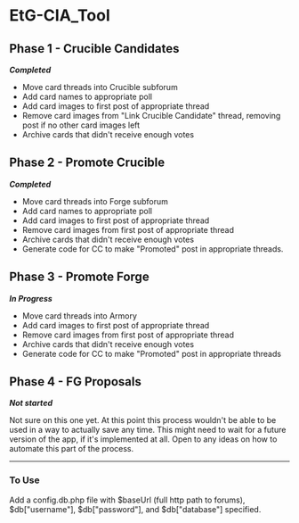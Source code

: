 # EtG-CIA_Tool

## Phase 1 - Crucible Candidates 
**_Completed_**

* Move card threads into Crucible subforum
* Add card names to appropriate poll
* Add card images to first post of appropriate thread
* Remove card images from "Link Crucible Candidate" thread, removing post if no other card images left
* Archive cards that didn't receive enough votes

## Phase 2 - Promote Crucible 
**_Completed_**

* Move card threads into Forge subforum
* Add card names to appropriate poll
* Add card images to first post of appropriate thread
* Remove card images from first post of appropriate thread
* Archive cards that didn't receive enough votes
* Generate code for CC to make "Promoted" post in appropriate threads.

## Phase 3 - Promote Forge 
**_In Progress_**

* Move card threads into Armory
* Add card images to first post of appropriate thread
* Remove card images from first post of appropriate thread
* Archive cards that didn't receive enough votes
* Generate code for CC to make "Promoted" post in appropriate threads

## Phase 4 - FG Proposals 
**_Not started_**

Not sure on this one yet. At this point this process wouldn't be able to be used in a way to actually save any time. This might need to wait for a future version of the app, if it's implemented at all. Open to any ideas on how to automate this part of the process.

---

### To Use

Add a config.db.php file with $baseUrl (full http path to forums), $db["username"], $db["password"], and $db["database"] specified.